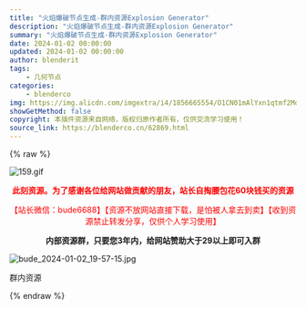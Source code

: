 ```yaml
---
title: "火焰爆破节点生成-群内资源Explosion Generator"
description: "火焰爆破节点生成-群内资源Explosion Generator"
summary: "火焰爆破节点生成-群内资源Explosion Generator"
date: 2024-01-02 00:00:00
updated: 2024-01-02 00:00:00
author: blenderit
tags: 
    - 几何节点
categories:
    - blenderco
img: https://img.alicdn.com/imgextra/i4/1856665554/O1CN01mAlYxn1qtmf2MojeE_!!1856665554.gif
showGetMethod: false
copyright: 本插件资源来自网络，版权归原作者所有，仅供交流学习使用！
source_link: https://blenderco.cn/62869.html
---
```


{% raw %}
<p><img class="aligncenter" src="https://img.alicdn.com/imgextra/i4/1856665554/O1CN01mAlYxn1qtmf2MojeE_!!1856665554.gif" alt="159.gif"></p><p style="text-align: center;"><span style="color: #ff0000;"><strong>此刻资源。为了感谢各位给网站做贡献的朋友，站长自掏腰包花60块钱买的资源</strong></span></p><p style="text-align: center;"><span style="color: #ff0000;">【站长微信：bude6688】【资源不放网站直接下载，是怕被人拿去到卖】【收到资源禁止转发分享，仅供个人学习使用】</span></p><p style="text-align: center;"><strong>内部资源群，只要您3年内，给网站赞助大于29以上即可入群</strong></p><p><img src="https://img.alicdn.com/imgextra/i2/1856665554/O1CN01ZyfOGg1qtmfFAvnh0_!!1856665554.jpg" alt="bude_2024-01-02_19-57-15.jpg"></p><p>群内资源</p>
<div style="display: none">blenderco</div>
{% endraw %}